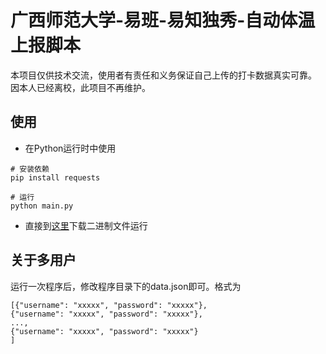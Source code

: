 # 广西师范大学-易班-易知独秀-自动体温上报脚本

本项目仅供技术交流，使用者有责任和义务保证自己上传的打卡数据真实可靠。
因本人已经离校，此项目不再维护。

## 使用

- 在Python运行时中使用
```
# 安装依赖
pip install requests

# 运行
python main.py
```
- 直接到[这里](https://github.com/Universoar/gxnu-yzdx-autoreport/releases)下载二进制文件运行

## 关于多用户

运行一次程序后，修改程序目录下的data.json即可。格式为
```
[{"username": "xxxxx", "password": "xxxxx"},
{"username": "xxxxx", "password": "xxxxx"},
...,
{"username": "xxxxx", "password": "xxxxx"}
]
```

